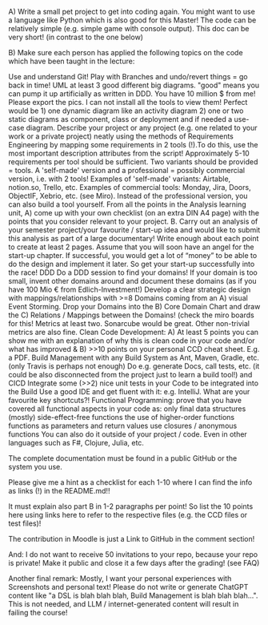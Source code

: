 A) Write a small pet project to get into coding again. You might want to use a language like Python which is also good for this Master! The code can be relatively simple (e.g. simple game with console output). This doc can be very short! (in contrast to the one below)

B) Make sure each person has applied the following topics on the code which have been taught in the lecture:

Use and understand Git! Play with Branches and undo/revert things = go back in time!
UML at least 3 good different big diagrams. "good" means you can pump it up artificially as written in DDD. You have 10 million $ from me! Please export the pics. I can not install all the tools to view them! Perfect would be 1) one dynamic diagram like an activity diagram 2) one or two static diagrams as component, class or deployment and if needed a use-case diagram.
Describe your project or any project (e.g. one related to your work or a private project) neatly using the methods of Requirements Engineering by mapping some requirements in 2 tools (!).To do this, use the most important description attributes from the script! Approximately 5-10 requirements per tool should be sufficient. Two variants should be provided = tools. A 'self-made' version and a professional = possibly commercial version, i.e. with 2 tools! Examples of 'self-made' variants: Airtable, notion.so, Trello, etc. Examples of commercial tools: Monday, Jira, Doors, ObjectIF, Xebrio, etc. (see Miro). Instead of the professional version, you can also build a tool yourself.
From all the points in the Analysis learning unit, A) come up with your own checklist (on an extra DIN A4 page) with the points that you consider relevant to your project. B. Carry out an analysis of your semester project/your favourite / start-up idea and would like to submit this analysis as part of a large documentary! Write enough about each point to create at least 2 pages. Assume that you will soon have an angel for the start-up chapter. If successful, you would get a lot of “money” to be able to do the design and implement it later. So get your start-up successfully into the race!
DDD Do a DDD session to find your domains! If your domain is too small, invent other domains around and document these domains (as if you have 100 Mio € from Edlich-Investment!) Develop a clear strategic design with mappings/relationships with >=8 Domains coming from an A) visual Event Storming. Drop your Domains into the B) Core Domain Chart and draw the C) Relations / Mappings between the Domains!  (check the miro boards for this!
Metrics at least two. Sonarcube would be great. Other non-trivial metrics are also fine.
Clean Code Development: A) At least 5 points you can show me with an explanation of why this is clean code in your code and/or what has improved & B) >>10 points on your personal CCD cheat sheet. E.g. a PDF.
Build Management with any Build System as Ant, Maven, Gradle, etc. (only Travis is perhaps not enough) Do e.g. generate Docs, call tests, etc. (it could be also disconnected from the project just to learn a build tool!) and CICD
Integrate some (>>2) nice unit tests in your Code to be integrated into the Build
Use a good IDE and get fluent with it: e.g. IntelliJ. What are your favourite key shortcuts?!
Functional Programming: prove that you have covered all functional aspects in your code as:
only final data structures
(mostly) side-effect-free functions
the use of higher-order functions
functions as parameters and return values
use closures / anonymous functions
You can also do it outside of your project / code. Even in other languages such as F#, Clojure, Julia, etc. 

The complete documentation must be found in a public GitHub or the system you use. 

Please give me a hint as a checklist for each 1-10 where I can find the info as links (!) in the README.md!!

It must explain also part B in 1-2 paragraphs per point! So list the 10 points here using links here to refer to the respective files (e.g. the CCD files or test files)!

The contribution in Moodle is just a Link to GitHub in the comment section!

And: I do not want to receive 50 invitations to your repo, because your repo is private! Make it public and close it a few days after the grading! (see FAQ)

Another final remark: Mostly, I want your personal experiences with Screenshots and personal text!
Please do not write or generate ChatGPT content like "a DSL is blah blah blah, Build Management is blah blah blah...".
This is not needed, and LLM / internet-generated content will result in failing the course!
